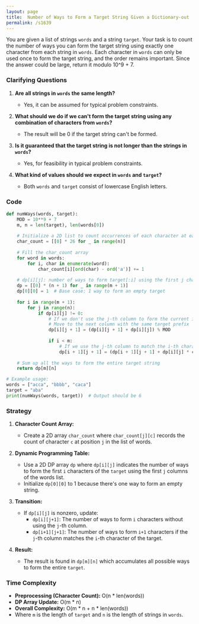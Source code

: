 ```yaml
---
layout: page
title:  Number of Ways to Form a Target String Given a Dictionary-out
permalink: /s1639
---
```


You are given a list of strings `words` and a string `target`. Your task is to count the number of ways you can form the target string using exactly one character from each string in `words`. Each character in `words` can only be used once to form the target string, and the order remains important. Since the answer could be large, return it modulo 10^9 + 7.

### Clarifying Questions

1. **Are all strings in `words` the same length?**
   - Yes, it can be assumed for typical problem constraints.

2. **What should we do if we can't form the target string using any combination of characters from `words`?**
   - The result will be 0 if the target string can't be formed.

3. **Is it guaranteed that the target string is not longer than the strings in `words`?**
   - Yes, for feasibility in typical problem constraints.

4. **What kind of values should we expect in `words` and `target`?**
   - Both `words` and `target` consist of lowercase English letters.

### Code

```python
def numWays(words, target):
    MOD = 10**9 + 7
    m, n = len(target), len(words[0])
    
    # Initialize a 2D list to count occurrences of each character at each position
    char_count = [[0] * 26 for _ in range(n)]
    
    # Fill the char_count array
    for word in words:
        for i, char in enumerate(word):
            char_count[i][ord(char) - ord('a')] += 1
            
    # dp[i][j]: number of ways to form target[:i] using the first j characters of each word 
    dp = [[0] * (n + 1) for _ in range(m + 1)]
    dp[0][0] = 1  # Base case: 1 way to form an empty target
    
    for i in range(m + 1):
        for j in range(n):
            if dp[i][j] != 0:
                # If we don't use the j-th column to form the current i-th target character
                # Move to the next column with the same target prefix
                dp[i][j + 1] = (dp[i][j + 1] + dp[i][j]) % MOD 
                
                if i < m:
                    # If we use the j-th column to match the i-th character of the target
                    dp[i + 1][j + 1] = (dp[i + 1][j + 1] + dp[i][j] * char_count[j][ord(target[i]) - ord('a')]) % MOD
    
    # Sum up all the ways to form the entire target string
    return dp[m][n]

# Example usage:
words = ["acca", "bbbb", "caca"]
target = "aba"
print(numWays(words, target))  # Output should be 6
```

### Strategy

1. **Character Count Array:** 
   - Create a 2D array `char_count` where `char_count[j][c]` records the count of character `c` at position `j` in the list of words.

2. **Dynamic Programming Table:**
   - Use a 2D DP array `dp` where `dp[i][j]` indicates the number of ways to form the first `i` characters of the `target` using the first `j` columns of the words list.
   - Initialize `dp[0][0]` to 1 because there's one way to form an empty string.

3. **Transition:**
   - If `dp[i][j]` is nonzero, update:
     - `dp[i][j+1]`: The number of ways to form `i` characters without using the `j`-th column.
     - `dp[i+1][j+1]`: The number of ways to form `i+1` characters if the `j`-th column matches the `i`-th character of the target.

4. **Result:**
   - The result is found in `dp[m][n]` which accumulates all possible ways to form the entire `target`.

### Time Complexity

- **Preprocessing (Character Count):** O(n * len(words))
- **DP Array Update:** O(m * n)
- **Overall Complexity:** O(m * n + n * len(words))
- Where `m` is the length of `target` and `n` is the length of strings in `words`.